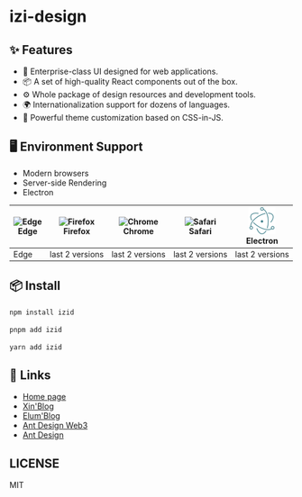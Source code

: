 # izi-design

## ✨ Features
* 🌈 Enterprise-class UI designed for web applications.
* 📦 A set of high-quality React components out of the box.
* ⚙️ Whole package of design resources and development tools.
* 🌍 Internationalization support for dozens of languages.
* 🎨 Powerful theme customization based on CSS-in-JS.

## 🖥 Environment Support
* Modern browsers
* Server-side Rendering
* Electron

| ![Edge](https://raw.githubusercontent.com/alrra/browser-logos/master/src/edge/edge_48x48.png) <br> Edge | ![Firefox](https://raw.githubusercontent.com/alrra/browser-logos/master/src/firefox/firefox_48x48.png) <br> Firefox | ![Chrome](https://raw.githubusercontent.com/alrra/browser-logos/master/src/chrome/chrome_48x48.png) <br> Chrome | ![Safari](https://raw.githubusercontent.com/alrra/browser-logos/master/src/safari/safari_48x48.png) <br> Safari | ![Electron](https://raw.githubusercontent.com/alrra/browser-logos/master/src/electron/electron_48x48.png) <br> Electron |
|---|---|---|---|---|
| Edge | last 2 versions | last 2 versions | last 2 versions | last 2 versions |

## 📦 Install

```bash
npm install izid
```
```bash
pnpm add izid
```
```bash
yarn add izid
```

## 🔗 Links
* [Home page](https://xin-fas.github.io/izi-design-doc/)
* [Xin'Blog](https://xin-fas.github.io)
* [Elum'Blog](https://blog.kinoteika.com)
* [Ant Design Web3](https://web3.ant.design/)
* [Ant Design](https://ant-design.antgroup.com/index-cn)

## LICENSE

MIT

